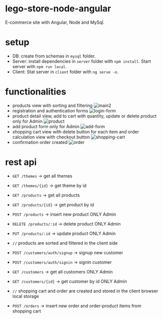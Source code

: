 # lego-store-node-angular
E-commerce site with Angular, Node and MySql. 

# setup
- DB: create from schemas in `mysql` folder.
- Server: install dependencies in `server` folder with `npm install`. Start server with `npm run local`.
- Client: Stat server in `client` folder with `ng serve -o`.

# functionalities
- products view with sorting and filtering
![main2](https://user-images.githubusercontent.com/62688644/135043644-a27ef838-e1e5-4231-973b-f3cfed803c65.PNG)
- registration and authentication forms
![login-form](https://user-images.githubusercontent.com/62688644/135043797-40ac78ee-d423-4cfc-8322-8813d8032f2c.PNG)
- product detail view, add to cart with quantity, update or delete product only for Admin
![product](https://user-images.githubusercontent.com/62688644/135043947-12d2683c-71f7-4212-9c3e-57c9bafb8108.PNG)
- add product form only for Admin
![add-form](https://user-images.githubusercontent.com/62688644/135044361-fa91373b-5ec3-4085-883a-de1ab1d3b5dd.PNG)
- shopping cart view with delete button for each item and order calculation view with checkout button
![shopping-cart](https://user-images.githubusercontent.com/62688644/135044271-837cc999-db63-4729-8c8b-fb1b723e04b4.PNG)
- confirmation order created
![order](https://user-images.githubusercontent.com/62688644/135044506-fd528321-e9e7-4ed3-a723-3c4c2a797df1.PNG)

# rest api
- `GET /themes` -> get all themes
- `GET /themes/{id}` -> get theme by id

- `GET /products` -> get all products
- `GET /products/{id}` -> get product by id
- `POST /products` -> insert new product ONLY Admin 
- `DELETE /products/:id` -> delete product ONLY Admin
- `PUT /products/:id` -> update product ONLY Admin
- `//` products are sorted and filtered in the client side

- `POST /customers/auth/signup` -> signup new customer
- `POST /customers/auth/signin` -> signin customer
- `GET /customers` -> get all customers ONLY Admin
- `GET /customers/{id}` -> get customer by id ONLY Admin

- `//` shopping cart and order are created and stored in the client browser local storage
- `POST /orders` -> insert new order and order-product items from shopping cart 










